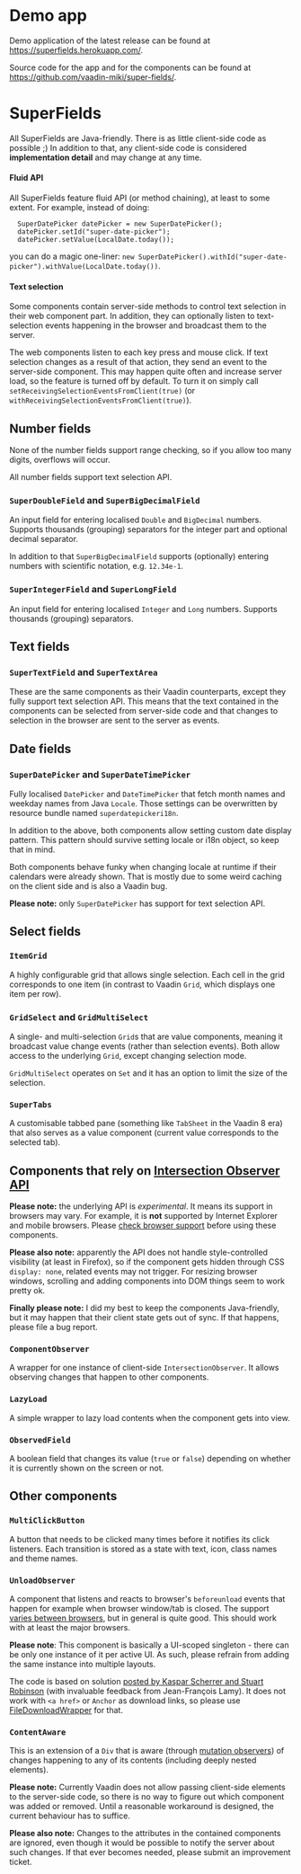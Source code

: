# Demo app

Demo application of the latest release can be found at https://superfields.herokuapp.com/.

Source code for the app and for the components can be found at https://github.com/vaadin-miki/super-fields/.

# SuperFields

All SuperFields are Java-friendly. There is as little client-side code as possible ;) In addition to that, any client-side code is considered **implementation detail** and may change at any time.

#### Fluid API

All SuperFields feature fluid API (or method chaining), at least to some extent. For example, instead of doing:

```
  SuperDatePicker datePicker = new SuperDatePicker();
  datePicker.setId("super-date-picker");
  datePicker.setValue(LocalDate.today());
```

you can do a magic one-liner: `new SuperDatePicker().withId("super-date-picker").withValue(LocalDate.today())`.

#### Text selection

Some components contain server-side methods to control text selection in their web component part. In addition, they can optionally listen to text-selection events happening in the browser and broadcast them to the server.

The web components listen to each key press and mouse click. If text selection changes as a result of that action, they send an event to the server-side component. This may happen quite often and increase server load, so the feature is turned off by default. To turn it on simply call `setReceivingSelectionEventsFromClient(true)` (or `withReceivingSelectionEventsFromClient(true)`).  

## Number fields

None of the number fields support range checking, so if you allow too many digits, overflows will occur.

All number fields support text selection API.

### `SuperDoubleField` and `SuperBigDecimalField`

An input field for entering localised `Double` and `BigDecimal` numbers. Supports thousands (grouping) separators for the integer part and optional decimal separator.

In addition to that `SuperBigDecimalField` supports (optionally) entering numbers with scientific notation, e.g. `12.34e-1`.

### `SuperIntegerField` and `SuperLongField`

An input field for entering localised `Integer` and `Long` numbers. Supports thousands (grouping) separators.

## Text fields

### `SuperTextField` and `SuperTextArea`

These are the same components as their Vaadin counterparts, except they fully support text selection API. This means that the text contained in the components can be selected from server-side code and that changes to selection in the browser are sent to the server as events.

## Date fields

### `SuperDatePicker` and `SuperDateTimePicker`

Fully localised `DatePicker` and `DateTimePicker` that fetch month names and weekday names from Java `Locale`. Those settings can be overwritten by resource bundle named `superdatepickeri18n`.

In addition to the above, both components allow setting custom date display pattern. This pattern should survive setting locale or i18n object, so keep that in mind.

Both components behave funky when changing locale at runtime if their calendars were already shown. That is mostly due to some weird caching on the client side and is also a Vaadin bug.

**Please note:** only `SuperDatePicker` has support for text selection API. 

## Select fields

### `ItemGrid`

A highly configurable grid that allows single selection. Each cell in the grid corresponds to one item (in contrast to Vaadin `Grid`, which displays one item per row).

### `GridSelect` and `GridMultiSelect`

A single- and multi-selection `Grid`s that are value components, meaning it broadcast value change events (rather than selection events). Both allow access to the underlying `Grid`, except changing selection mode.

`GridMultiSelect` operates on `Set` and it has an option to limit the size of the selection.

### `SuperTabs`

A customisable tabbed pane (something like `TabSheet` in the Vaadin 8 era) that also serves as a value component (current value corresponds to the selected tab).

## Components that rely on [Intersection Observer API](https://developer.mozilla.org/en-US/docs/Web/API/Intersection_Observer_API)

**Please note:** the underlying API is *experimental*. It means its support in browsers may vary. For example, it is **not** supported by Internet Explorer and mobile browsers. Please [check browser support](https://caniuse.com/#feat=mdn-api_intersectionobserver) before using these components.

**Please also note:** apparently the API does not handle style-controlled visibility (at least in Firefox), so if the component gets hidden through CSS `display: none`, related events may not trigger. For resizing browser windows, scrolling and adding components into DOM things seem to work pretty ok.

**Finally please note:** I did my best to keep the components Java-friendly, but it may happen that their client state gets out of sync. If that happens, please file a bug report.

### `ComponentObserver`

A wrapper for one instance of client-side `IntersectionObserver`. It allows observing changes that happen to other components.

### `LazyLoad`

A simple wrapper to lazy load contents when the component gets into view.

### `ObservedField`

A boolean field that changes its value (`true` or `false`) depending on whether it is currently shown on the screen or not. 

## Other components

### `MultiClickButton`

A button that needs to be clicked many times before it notifies its click listeners. Each transition is stored as a state with text, icon, class names and theme names. 

### `UnloadObserver`

A component that listens and reacts to browser's `beforeunload` events that happen for example when browser window/tab is closed. The support [varies between browsers](https://developer.mozilla.org/en-US/docs/Web/API/Window/beforeunload_event), but in general is quite good. This should work with at least the major browsers.

**Please note**: This component is basically a UI-scoped singleton - there can be only one instance of it per active UI. As such, please refrain from adding the same instance into multiple layouts.

The code is based on solution [posted by Kaspar Scherrer and Stuart Robinson](https://vaadin.com/forum/thread/17523194/unsaved-changes-detect-page-exit-or-reload) (with invaluable feedback from Jean-François Lamy). It does not work with `<a href>` or `Anchor` as download links, so please use [FileDownloadWrapper](https://vaadin.com/directory/component/file-download-wrapper/discussions) for that.

### `ContentAware`

This is an extension of a `Div` that is aware (through [mutation observers](https://developer.mozilla.org/en-US/docs/Web/API/MutationObserver)) of changes happening to any of its contents (including deeply nested elements).

**Please note:** Currently Vaadin does not allow passing client-side elements to the server-side code, so there is no way to figure out which component was added or removed. Until a reasonable workaround is designed, the current behaviour has to suffice.

**Please also note:** Changes to the attributes in the contained components are ignored, even though it would be possible to notify the server about such changes. If that ever becomes needed, please submit an improvement ticket.
